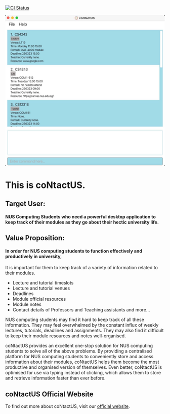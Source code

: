 [![CI Status](https://github.com/se-edu/addressbook-level3/workflows/Java%20CI/badge.svg)](https://github.com/AY2223S2-CS2103T-W10-1/tp/actions)


![Ui](docs/images/Ui.png)

# This is coNtactUS.<br>

## Target User:
#### NUS Computing Students who need a powerful desktop application to keep track of their modules as they go about their hectic university life.

## Value Proposition:
#### In order for NUS computing students to function effectively and productively in university,
It is important for them to keep track of a variety of information related to their modules.

- Lecture and tutorial timeslots
- Lecture and tutorial venues
- Deadlines
- Module official resources
- Module notes
- Contact details of Professors and Teaching assistants
and more...

NUS computing students may find it hard to keep track of all these information. They may feel overwhelmed by the
constant influx of weekly lectures, tutorials, deadlines and assignments. They may also find it difficult to keep their
module resources and notes well-organised.

coNtactUS provides an excellent one-stop solution for NUS computing students to solve all of the above problems. By
providing a centralised platform for NUS computing students to conveniently store and access information about their
modules, coNtactUS helps them become the most productive and organised version of themselves. Even better, coNtactUS is
optimised for use via typing instead of clicking, which allows them to store and retrieve information faster than ever
before.

## coNtactUS Official Website
To find out more about coNtactUS, visit our [official website](https://ay2223s2-cs2103t-w10-1.github.io/tp/).


